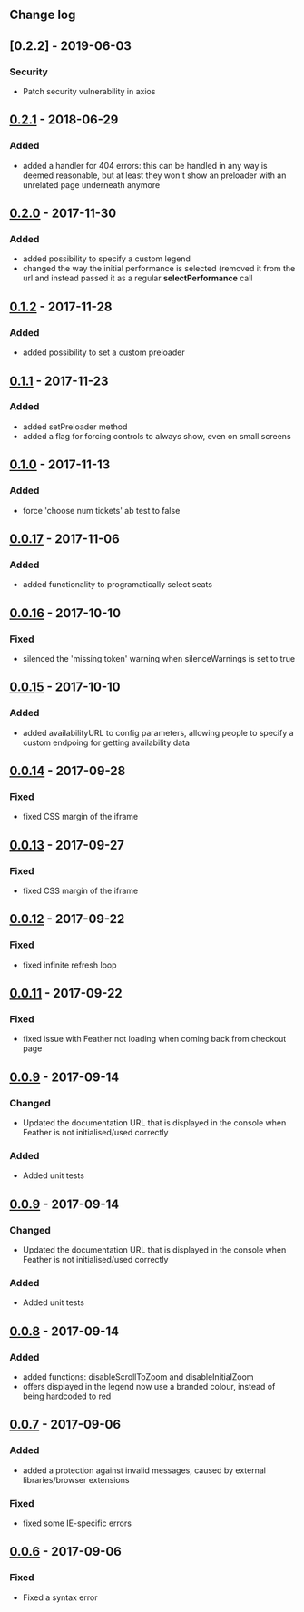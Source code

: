 ## Change log

##  [0.2.2] - 2019-06-03
### Security
- Patch security vulnerability in axios

##  [0.2.1](https://storage.googleapis.com/ticketswitch/feather/0.2.1/feather.min.js) - 2018-06-29
### Added
- added a handler for 404 errors: this can be handled in any way is deemed reasonable, but at least they won't show an preloader with an unrelated page underneath anymore

##  [0.2.0](https://storage.googleapis.com/ticketswitch/feather/0.2.0/feather.min.js) - 2017-11-30
### Added
- added possibility to specify a custom legend
- changed the way the initial performance is selected (removed it from the url and instead passed it as a regular **selectPerformance** call

##  [0.1.2](https://storage.googleapis.com/ticketswitch/feather/0.1.2/feather.min.js) - 2017-11-28
### Added
- added possibility to set a custom preloader

##  [0.1.1](https://storage.googleapis.com/ticketswitch/feather/0.1.1/feather.min.js) - 2017-11-23
### Added
- added setPreloader method
- added a flag for forcing controls to always show, even on small screens


##  [0.1.0](https://storage.googleapis.com/ticketswitch/feather/0.1.0/feather.min.js) - 2017-11-13
### Added
- force 'choose num tickets' ab test to false


##  [0.0.17](https://storage.googleapis.com/ticketswitch/feather/0.0.17/feather.min.js) - 2017-11-06
### Added
- added functionality to programatically select seats

##  [0.0.16](https://storage.googleapis.com/ticketswitch/feather/0.0.16/feather.min.js) - 2017-10-10
### Fixed
- silenced the 'missing token' warning when silenceWarnings is set to true


##  [0.0.15](https://storage.googleapis.com/ticketswitch/feather/0.0.15/feather.min.js) - 2017-10-10
### Added
- added availabilityURL to config parameters, allowing people to specify a custom endpoing for getting availability data


##  [0.0.14](https://storage.googleapis.com/ticketswitch/feather/0.0.14/feather.min.js) - 2017-09-28
### Fixed
- fixed CSS margin of the iframe


##  [0.0.13](https://storage.googleapis.com/ticketswitch/feather/0.0.13/feather.min.js) - 2017-09-27
### Fixed
- fixed CSS margin of the iframe

##  [0.0.12](https://storage.googleapis.com/ticketswitch/feather/0.0.12/feather.min.js) - 2017-09-22
### Fixed
- fixed infinite refresh loop


##  [0.0.11](https://storage.googleapis.com/ticketswitch/feather/0.0.11/feather.min.js) - 2017-09-22
### Fixed
- fixed issue with Feather not loading when coming back from checkout page


##  [0.0.9](https://storage.googleapis.com/ticketswitch/feather/0.0.9/feather.min.js) - 2017-09-14
### Changed
- Updated the documentation URL that is displayed in the console when Feather is not initialised/used correctly

### Added
- Added unit tests


##  [0.0.9](https://storage.googleapis.com/ticketswitch/feather/0.0.9/feather.min.js) - 2017-09-14
### Changed
- Updated the documentation URL that is displayed in the console when Feather is not initialised/used correctly

### Added
- Added unit tests


##  [0.0.8](https://storage.googleapis.com/ticketswitch/feather/0.0.8/feather.min.js) - 2017-09-14
### Added
- added functions: disableScrollToZoom and disableInitialZoom
- offers displayed in the legend now use a branded colour, instead of being hardcoded to red


##  [0.0.7](https://storage.googleapis.com/ticketswitch/feather/0.0.7/feather.min.js) - 2017-09-06
### Added
- added a protection against invalid messages, caused by external libraries/browser extensions

### Fixed
- fixed some IE-specific errors

##  [0.0.6](https://storage.googleapis.com/ticketswitch/feather/0.0.6/feather.min.js) - 2017-09-06
### Fixed
- Fixed a syntax error
